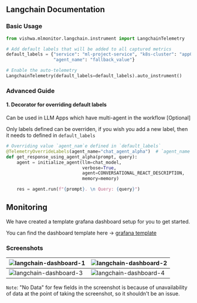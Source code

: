
## Langchain Documentation

### Basic Usage

```python
from vishwa.mlmonitor.langchain.instrument import LangchainTelemetry

# Add default labels that will be added to all captured metrics
default_labels = {"service": "ml-project-service", "k8s-cluster": "app0", "namespace": "dev",
                  "agent_name": "fallback_value"}

# Enable the auto-telemetry
LangchainTelemetry(default_labels=default_labels).auto_instrument()

```

### Advanced Guide
#### 1. Decorator for overriding default labels 
Can be used in LLM Apps which have multi-agent in the workflow [Optional] 

Only labels defined can be overriden, if you wish you add a new label, then it needs to defined in `default_labels`
```python
# Overriding value `agent_nam`e defined in `default_labels`
@TelemetryOverrideLabels(agent_name="chat_agent_alpha")  # `agent_name` here is overriden for the scope of this function 
def get_response_using_agent_alpha(prompt, query):
    agent = initialize_agent(llm=chat_model,
                             verbose=True,
                             agent=CONVERSATIONAL_REACT_DESCRIPTION,
                             memory=memory)

    res = agent.run(f"{prompt}. \n Query: {query}")
```

## Monitoring

We have created a template grafana dashboard setup for you to get started.

You can find the dashboard template here -> [grafana template](../dashboards/grafana_langchain.json)

### Screenshots

| ![langchain-dashboard-1](images/langchain/langchain-dashboard-1.png)  | ![langchain-dashboard-2](images/langchain/langchain-dashboard-2.png)  |
|---|---|
| ![langchain-dashboard-3](images/langchain/langchain-dashboard-3.png)  | ![langchain-dashboard-4](images/langchain/langchain-dashboard-4.png)  |


`Note`: "No Data" for few fields in the screenshot is because of unavailability of data at the point of taking the screenshot, so it shouldn't be an issue.